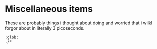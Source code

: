 # Miscellaneous items

These are probably things i thought about doing and worried that i wilkl forgor about in literally 3 picoseconds.

```{toctree}
:glob:
./*
```